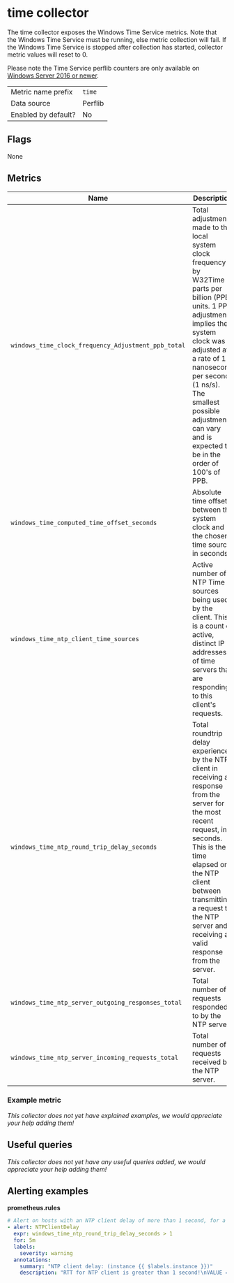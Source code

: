 # time collector

The time collector exposes the Windows Time Service metrics. Note that the Windows Time Service must be running, else metric collection will fail.
If the Windows Time Service is stopped after collection has started, collector metric values will reset to 0.

Please note the Time Service perflib counters are only available on [Windows Server 2016 or newer](https://docs.microsoft.com/en-us/windows-server/networking/windows-time-service/windows-server-2016-improvements).

|||
-|-
Metric name prefix  | `time`
Data source         | Perflib
Enabled by default? | No

## Flags

None

## Metrics

<!-- BEGIN auto-generated metrics table -->
Name | Description | Type | Labels
-----|-------------|------|-------
`windows_time_clock_frequency_Adjustment_ppb_total` | Total adjustment made to the local system clock frequency by W32Time in parts per billion (PPB) units. 1 PPB adjustment implies the system clock was adjusted at a rate of 1 nanosecond per second (1 ns/s). The smallest possible adjustment can vary and is expected to be in the order of 100's of PPB. | counter | None
`windows_time_computed_time_offset_seconds` | Absolute time offset between the system clock and the chosen time source, in seconds. | counter | None
`windows_time_ntp_client_time_sources` | Active number of NTP Time sources being used by the client. This is a count of active, distinct IP addresses of time servers that are responding to this client's requests. | gauge | None
`windows_time_ntp_round_trip_delay_seconds` | Total roundtrip delay experienced by the NTP client in receiving a response from the server for the most recent request, in seconds. This is the time elapsed on the NTP client between transmitting a request to the NTP server and receiving a valid response from the server. | gauge | None
`windows_time_ntp_server_outgoing_responses_total` | Total number of requests responded to by the NTP server. | counter | None
`windows_time_ntp_server_incoming_requests_total` | Total number of requests received by the NTP server. | counter | None
<!-- END auto-generated metrics table -->

### Example metric
_This collector does not yet have explained examples, we would appreciate your help adding them!_

## Useful queries
_This collector does not yet have any useful queries added, we would appreciate your help adding them!_

## Alerting examples
**prometheus.rules**
```yaml
# Alert on hosts with an NTP client delay of more than 1 second, for a 5 minute period or longer.
- alert: NTPClientDelay
  expr: windows_time_ntp_round_trip_delay_seconds > 1
  for: 5m
  labels:
    severity: warning
  annotations:
    summary: "NTP client delay: (instance {{ $labels.instance }})"
    description: "RTT for NTP client is greater than 1 second!\nVALUE = {{ $value }}sec\n  LABELS: {{ $labels }}"
```
